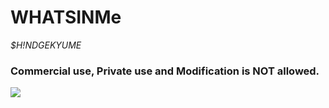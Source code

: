 # WHATSINMe
_$H!NDGEKYUME_
### Commercial use, Private use and Modification is NOT allowed.

![](https://raw.githubusercontent.com/shindgewongxj/personalogo/main/personalogo.png)
